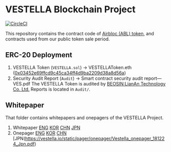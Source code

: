 VESTELLA Blockchain Project
===================

[![CircleCI](https://circleci.com/gh/airbloc/token.svg?style=svg)](https://circleci.com/gh/airbloc/token)

This repository contains the contract code of [Airbloc (ABL) token](https://etherscan.io/token/0xf8b358b3397a8ea5464f8cc753645d42e14b79ea), and contracts used from our public token sale period.  


## ERC-20 Deployment

1. VESTELLA Token (`VESTELLA.sol`) → VESTELLAToken.eth ([0x03452e69ffcd9c45ca34ff4d9ba2209d38a8d56a](https://etherscan.io/address/0x03452e69ffcd9c45ca34ff4d9ba2209d38a8d56a))
2. Security Audit Report (`Audit`) → Smart contract security audit report—VES.pdf
   The VESTELLA Token is audited by [BEOSIN:LianAn Technology Co. Ltd.](https://www.lianantech.com/#/)
   Reports is located in `Audit/`.


## Whitepaper

That folder contains whitepapers and onepagers of the VESTELLA Project.  

1. Whitepaper [ENG](https://vestella.io/static/pager/whitepaper/vestella_whitepaper_181217(eng).pdf) [KOR](https://vestella.io/static/pager/whitepaper/vestella_whitepaper_181217(kor).pdf) [CHN](https://vestella.io/static/pager/whitepaper/vestella_whitepaper_181224(chn).pdf) [JPN](https://vestella.io/static/pager/whitepaper/vestella_whitepaper_181224(jpn).pdf)
2. Onepager [ENG](https://vestella.io/static/pager/onepager/Vestella_onepager_181220_Eng.pdf) [KOR](https://vestella.io/static/pager/onepager/Vestella_onepager_181220_Kor.pdf) [CHN](https://vestella.io/static/pager/onepager/Vestella_onepager_181224_Chn.pdf) [JPN(https://vestella.io/static/pager/onepager/Vestella_onepager_181224_Jpn.pdf)
